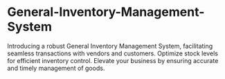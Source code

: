 # General-Inventory-Management-System
Introducing a robust General Inventory Management System, facilitating seamless transactions with vendors and customers. Optimize stock levels for efficient inventory control. Elevate your business by ensuring accurate and timely management of goods. 
